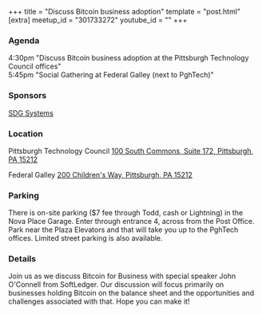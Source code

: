 +++
title = "Discuss Bitcoin business adoption"
template = "post.html"
[extra]
meetup_id = "301733272"
youtube_id = ""
+++

### Agenda

4:30pm "Discuss Bitcoin business adoption at the Pittsburgh Technology Council offices"  
5:45pm "Social Gathering at Federal Galley (next to PghTech)"

### Sponsors

[SDG Systems](https://www.sdgsystems.com/bitcoin)

### Location
Pittsburgh Technology Council
[ 100 South Commons, Suite 172, Pittsburgh, PA 15212](https://goo.gl/maps/4cKERJ1SA1DpjVc76)  

Federal Galley
[200 Children's Way, Pittsburgh, PA 15212](https://goo.gl/maps/tVHaqV1bdMXkazeLA)

### Parking

There is on-site parking ($7 fee through Todd, cash or Lightning) in the Nova Place Garage. Enter through entrance 4, across from the Post Office. Park near the Plaza Elevators and that will take you up to the PghTech offices. Limited street parking is also available.

### Details

Join us as we discuss Bitcoin for Business with special speaker John O'Connell from SoftLedger. Our discussion will focus primarily on businesses holding Bitcoin on the balance sheet and the opportunities and challenges associated with that. Hope you can make it!
